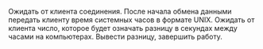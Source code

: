 Ожидать от клиента соединения. После начала обмена данными передать клиенту время системных часов в формате UNIX.
Ожидать от клиента число, которое будет означать разницу в секундах между часами на компьютерах. Вывести разницу, завершить работу.

